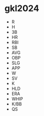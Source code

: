 # gkl2024

- R
- H
- 3B
- HR
- RBI
- SB
- AVG
- OBP
- SLG
- APP
- W
- SV
- K
- HLD
- ERA
- WHIP
- K/BB
- QS